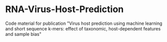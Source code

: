 # RNA-Virus-Host-Prediction
Code material for publication "Virus host prediction using machine learning and short sequence k-mers: effect of taxonomic, host-dependent features and sample bias"
